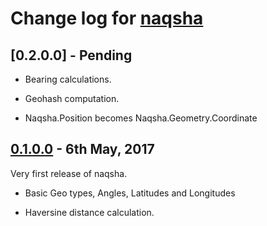# Change log for [naqsha]

## [0.2.0.0] - Pending

* Bearing calculations.

* Geohash computation.

* Naqsha.Position becomes Naqsha.Geometry.Coordinate

## [0.1.0.0] - 6th May, 2017

Very first release of naqsha.

* Basic Geo types, Angles, Latitudes and Longitudes

* Haversine distance calculation.


[naqsha]:  <http://github.com/naqsha/naqsha/> "Naqsha library"
[0.1.0.0]: <https://github.com/naqsha/naqsha/releases/tag/v0.1.0.0> "Release 0.1.0.0"

